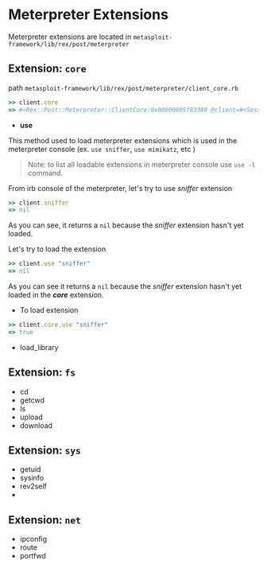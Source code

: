 # Meterpreter Extensions

Meterpreter extensions are located in `metasploit-framework/lib/rex/post/meterpreter`

## Extension: `core`

path `metasploit-framework/lib/rex/post/meterpreter/client_core.rb`

```ruby
>> client.core
=> #<Rex::Post::Meterpreter::ClientCore:0x00000005f83388 @client=#<Session:meterpreter 192.168.0.18:55861 (192.168.242.128) "win7-64-victim\Workshop @ WIN7-64-VICTIM">, @name="core">
```

- **use**

This method used to load meterpreter extensions which is used in the meterpreter console (ex. `use sniffer`, `use mimikatz`, etc )
> Note: to list all loadable extensions in meterpreter console use `use -l` command.

From irb console of the meterpreter, let's try to use *sniffer* extension

```ruby
>> client.sniffer
=> nil
```
As you can see, it returns a `nil` because the *sniffer* extension hasn't yet loaded.

Let's try to load the extension 
```ruby
>> client.use "sniffer"
=> nil
```

As you can see it returns a `nil` because the *sniffer* extension hasn't yet loaded in the ***core*** extension. 

- To load extension 

```ruby
>> client.core.use "sniffer"
=> true
```


- load_library

## Extension: `fs`

- cd 
- getcwd
- ls
- upload
- download

## Extension: `sys`

- getuid
- sysinfo
- rev2self
- 

## Extension: `net`

- ipconfig
- route
- portfwd